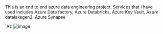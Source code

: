 This is an end to end azure data engineering project. Services that I have used includes Azure Data factory, Azure Databricks, Azure Key Vault, Azure datalakegen2, Azure Synapse

`Az
![image](https://github.com/tekyifeng/portfolio-project-2/assets/105114292/6c95ac96-ee90-41f2-9589-d476af026a76)
